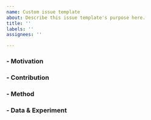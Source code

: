 ```yaml
---
name: Custom issue template
about: Describe this issue template's purpose here.
title: ''
labels: ''
assignees: ''

---
```


### - Motivation 

### - Contribution

### - Method

### - Data & Experiment
